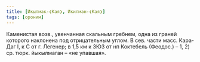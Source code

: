```yaml
---
title: [Икылмак-❮Кая❯, Икилман-❮Кая❯]
tags: [ороним]
---
```


Каменистая возв., увенчанная скальным гребнем, одна из граней которого наклонена
под отрицательным углом. В сев. части масс. Кара-Даг I, к С от г. Легенер; в 1,5
км к ЗЮЗ от нп Коктебель (Феодос.) – 1, 2) ср. тюрк. йыкылмаган – «не упавшая».
